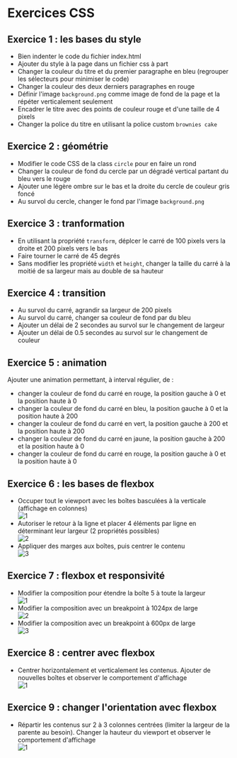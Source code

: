 # Exercices CSS

## Exercice 1 : les bases du style
- Bien indenter le code du fichier index.html
- Ajouter du style à la page dans un fichier css à part
- Changer la couleur du titre et du premier paragraphe en bleu (regrouper les sélecteurs pour minimiser le code)
- Changer la couleur des deux derniers paragraphes en rouge
- Définir l'image `background.png` comme image de fond de la page et la répéter verticalement seulement
- Encadrer le titre avec des points de couleur rouge et d'une taille de 4 pixels
- Changer la police du titre en utilisant la police custom `brownies cake`

## Exercice 2 : géométrie
- Modifier le code CSS de la class `circle` pour en faire un rond
- Changer la couleur de fond du cercle par un dégradé vertical partant du bleu vers le rouge
- Ajouter une légère ombre sur le bas et la droite du cercle de couleur gris foncé
- Au survol du cercle, changer le fond par l'image `background.png`

## Exercice 3 : tranformation
- En utilisant la propriété `transform`, déplcer le carré de 100 pixels vers la droite et 200 pixels vers le bas
- Faire tourner le carré de 45 degrés
- Sans modifier les propriété `width` et `height`, changer la taille du carré à la moitié de sa largeur mais au double de sa hauteur

## Exercice 4 : transition
- Au survol du carré, agrandir sa largeur de 200 pixels
- Au survol du carré, changer sa couleur de fond par du bleu
- Ajouter un délai de 2 secondes au survol sur le changement de largeur
- Ajouter un délai de 0.5 secondes au survol sur le changement de couleur

## Exercice 5 : animation
Ajouter une animation permettant, à interval régulier, de :
- changer la couleur de fond du carré en rouge, la position gauche à 0 et la position haute à 0
- changer la couleur de fond du carré en bleu, la position gauche à 0 et la position haute à 200
- changer la couleur de fond du carré en vert, la position gauche à 200 et la position haute à 200
- changer la couleur de fond du carré en jaune, la position gauche à 200 et la position haute à 0
- changer la couleur de fond du carré en rouge, la position gauche à 0 et la position haute à 0

## Exercice 6 : les bases de flexbox
- Occuper tout le viewport avec les boîtes basculées à la verticale (affichage en colonnes)  
![1](https://github.com/thomasbulle/exercise-css-OC/blob/main/exercise-6/casestudy_flexbox_1_1.png)
- Autoriser le retour à la ligne et placer 4 éléments par ligne en déterminant leur largeur (2 propriétés possibles)  
![2](https://github.com/thomasbulle/exercise-css-OC/blob/main/exercise-6/casestudy_flexbox_1_2.png)
- Appliquer des marges aux boîtes, puis centrer le contenu  
![3](https://github.com/thomasbulle/exercise-css-OC/blob/main/exercise-6/casestudy_flexbox_1_3.png)

## Exercice 7 : flexbox et responsivité
- Modifier la composition pour étendre la boîte 5 à toute la largeur  
![1](https://github.com/thomasbulle/exercise-css-OC/blob/main/exercise-7/casestudy_flexbox_2_1.png)
- Modifier la composition avec un breakpoint à 1024px de large  
![2](https://github.com/thomasbulle/exercise-css-OC/blob/main/exercise-7/casestudy_flexbox_2_2.png)
- Modifier la composition avec un breakpoint à 600px de large  
![3](https://github.com/thomasbulle/exercise-css-OC/blob/main/exercise-7/casestudy_flexbox_2_3.png)

## Exercice 8 : centrer avec flexbox
- Centrer horizontalement et verticalement les contenus. Ajouter de nouvelles boîtes et observer le comportement d'affichage  
![1](https://github.com/thomasbulle/exercise-css-OC/blob/main/exercise-8/casestudy_flexbox_3_1.png)

## Exercice 9 : changer l'orientation avec flexbox
- Répartir les contenus sur 2 à 3 colonnes centrées (limiter la largeur de la <section> parente au besoin). Changer la hauteur du viewport et observer le comportement d'affichage  
![1](https://github.com/thomasbulle/exercise-css-OC/blob/main/exercise-9/casestudy_flexbox_4_1.png)
